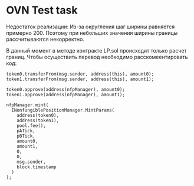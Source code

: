 # OVN Test task

Недостаток реализации:
  Из-за округления шаг ширины равняется примерно 200. Поэтому при небольших значения ширины границы рассчитываются некорректно. 

В данный момент в методе  контракте LP.sol происходит только расчет границ. Чтобы осуществить перевод необходимо расскомеентировать код: 

```shell
token0.transferFrom(msg.sender, address(this), amount0);
token1.transferFrom(msg.sender, address(this), amount1);

token0.approve(address(nfpManager), amount0);
token1.approve(address(nfpManager), amount1);

nfpManager.mint(
  INonfungiblePositionManager.MintParams(
    address(token0),
    address(token1),
    pool.fee(),
    pATick,
    pBTick,
    amount0,
    amount1,
    0,
    0,
    msg.sender,
    block.timestamp
  )
);
```
